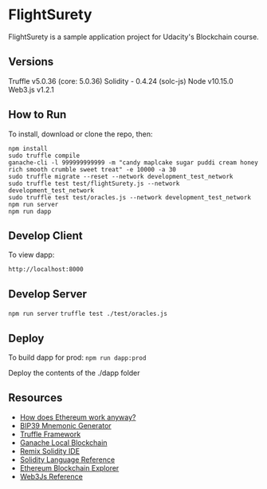 # FlightSurety

FlightSurety is a sample application project for Udacity's Blockchain course.

## Versions

Truffle v5.0.36 (core: 5.0.36)
Solidity - 0.4.24 (solc-js)
Node v10.15.0
Web3.js v1.2.1

## How to Run

To install, download or clone the repo, then:

`npm install` <br />
`sudo truffle compile` <br />
`ganache-cli -l 999999999999 -m "candy maplcake sugar puddi cream honey rich smooth crumble sweet treat" -e 10000 -a 30`  <br />
`sudo truffle migrate --reset --network development_test_network` <br />
`sudo truffle test test/flightSurety.js --network development_test_network` <br />
`sudo truffle test test/oracles.js --network development_test_network` <br />
`npm run server` <br />
`npm run dapp` <br />

## Develop Client

To view dapp:

`http://localhost:8000`

## Develop Server

`npm run server`
`truffle test ./test/oracles.js`

## Deploy

To build dapp for prod:
`npm run dapp:prod`

Deploy the contents of the ./dapp folder


## Resources

* [How does Ethereum work anyway?](https://medium.com/@preethikasireddy/how-does-ethereum-work-anyway-22d1df506369)
* [BIP39 Mnemonic Generator](https://iancoleman.io/bip39/)
* [Truffle Framework](http://truffleframework.com/)
* [Ganache Local Blockchain](http://truffleframework.com/ganache/)
* [Remix Solidity IDE](https://remix.ethereum.org/)
* [Solidity Language Reference](http://solidity.readthedocs.io/en/v0.4.24/)
* [Ethereum Blockchain Explorer](https://etherscan.io/)
* [Web3Js Reference](https://github.com/ethereum/wiki/wiki/JavaScript-API)
